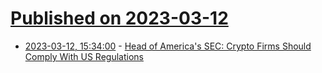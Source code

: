 # [Published on 2023-03-12](index.md)

* [2023-03-12, 15:34:00](https://news.slashdot.org/story/23/03/11/0444241/head-of-americas-sec-crypto-firms-should-comply-with-us-regulations?utm_source=rss1.0mainlinkanon&utm_medium=feed) - [Head of America's SEC: Crypto Firms Should Comply With US Regulations](https://news.slashdot.org/story/23/03/11/0444241/head-of-americas-sec-crypto-firms-should-comply-with-us-regulations?utm_source=rss1.0mainlinkanon&utm_medium=feed)
